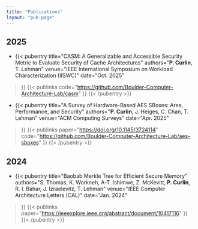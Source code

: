 ```yaml
---
title: "Publications"
layout: "pub-page"
---
```


<!-- Template -->
<!-- - {{< pubentry 
    title=""
    authors=""
    venue=""
    location=""
    date=""
>}}
{{< publinks
    abstract=""
    lightning=""
    poster=""
    code=""
    extended=""
>}}
{{< /pubentry >}} -->


## 2025

- {{< pubentry 
    title="CASM: A Generalizable and Accessible Security Metric to Evaluate Security of Cache Architectures"
    authors="**P. Curlin**, T. Lehman"
    venue="IEEE International Symposium on Workload Characterization (IISWC)"
    date="Oct. 2025"
>}}
{{< publinks
    code="https://github.com/Boulder-Computer-Architecture-Lab/casm"
>}}
{{< /pubentry >}}

- {{< pubentry 
    title="A Survey of Hardware-Based AES SBoxes: Area, Performance, and Security"
    authors="**P. Curlin**, J. Heiges, C. Chan, T. Lehman"
    venue="ACM Computing Surveys"
    date="Apr. 2025"
>}}
{{< publinks
    paper="https://doi.org/10.1145/3724114"
    code="https://github.com/Boulder-Computer-Architecture-Lab/aes-sboxes"
>}}
{{< /pubentry >}}

## 2024

- {{< pubentry 
    title="Baobab Merkle Tree for Efficient Secure Memory"
    authors="S. Thomas, K. Workneh, A-T. Ishimwe, Z. McKevitt, **P. Curlin**, R. I. Bahar, J. Izraelevitz, T. Lehman"
    venue="IEEE Computer Architecture Letters (CAL)"
    date="Jan. 2024"
>}}
{{< publinks
    paper="https://ieeexplore.ieee.org/abstract/document/10417116"
>}}
{{< /pubentry >}}
